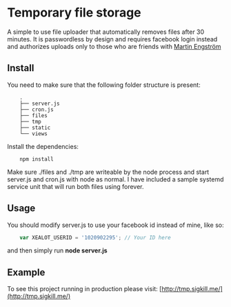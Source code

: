# Temporary file storage
A simple to use file uploader that automatically removes files after 30 minutes. It is passwordless by design and requires facebook login instead and authorizes uploads only to those who are friends with [Martin Engström](https://www.facebook.com/martin.engstrom.92)

## Install
You need to make sure that the following folder structure is present:
```
    .
    ├── server.js
    ├── cron.js
    ├── files
    ├── tmp
    ├── static
    └── views
```

Install the dependencies:
```
    npm install
```

Make sure ./files and ./tmp are writeable by the node process and start server.js and cron.js with node as normal.
I have included a sample systemd service unit that will run both files using forever.

## Usage
You should modify server.js to use your facebook id instead of mine, like so:
```JavaScript
    var XEALOT_USERID = '1020902295'; // Your ID here
```
and then simply run **node server.js**

## Example
To see this project running in production please visit:
[http://tmp.sigkill.me/](http://tmp.sigkill.me/)
